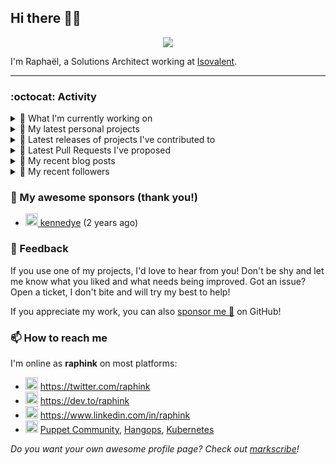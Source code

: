## Hi there 👋🏼


<p align="center">
  <a href="https://github.com/ryo-ma/github-profile-trophy"><img src="https://github-profile-trophy.vercel.app/?username=raphink&theme=darkhub&margin-w=15&margin-h=15&no-frame=true&column=5"/></a>
</p>


I'm Raphaël, a Solutions Architect working at [Isovalent](https://github.com/isovalent).

<hr />


### :octocat: Activity

<details>
<summary>👷 What I'm currently working on</summary>

- [raphink/geneve_1564](https://github.com/raphink/geneve_1564) - LaTeX facsimile of a Bible de Genève, 1564 (3 days ago)
- [cilium/cilium](https://github.com/cilium/cilium) - eBPF-based Networking, Security, and Observability (6 days ago)
- [cilium/cilium-cli](https://github.com/cilium/cilium-cli) - CLI to install, manage &amp; troubleshoot Kubernetes clusters running Cilium (1 week ago)
- [isovalent/grafana-dashboards](https://github.com/isovalent/grafana-dashboards) - Grafana dashboards for Cilium (2 weeks ago)
- [raphink/dotfiles](https://github.com/raphink/dotfiles) -  (1 month ago)
</details>

<details>
<summary>🌱 My latest personal projects</summary>

- [raphink/book-template](https://github.com/raphink/book-template) - book-template
- [raphink/rebel-base](https://github.com/raphink/rebel-base) - rebel-base
- [raphink/localhost-run-proxy](https://github.com/raphink/localhost-run-proxy) - 
- [raphink/dotfiles](https://github.com/raphink/dotfiles) - 
- [raphink/applicationsets-demo](https://github.com/raphink/applicationsets-demo) - 
</details>

<details>
<summary>🔭 Latest releases of projects I've contributed to</summary>

- [cilium/cilium-cli](https://github.com/cilium/cilium-cli) ([v0.12.13](https://github.com/cilium/cilium-cli/releases/tag/v0.12.13), 5 days ago) - CLI to install, manage &amp; troubleshoot Kubernetes clusters running Cilium
- [cilium/cilium](https://github.com/cilium/cilium) ([v1.13.0](https://github.com/cilium/cilium/releases/tag/v1.13.0), 5 days ago) - eBPF-based Networking, Security, and Observability
- [cilium/hubble](https://github.com/cilium/hubble) ([v0.11.2](https://github.com/cilium/hubble/releases/tag/v0.11.2), 5 days ago) - Hubble - Network, Service &amp; Security Observability for Kubernetes using eBPF
- [camptocamp/devops-stack-module-cert-manager](https://github.com/camptocamp/devops-stack-module-cert-manager) ([v1.0.0-alpha.6](https://github.com/camptocamp/devops-stack-module-cert-manager/releases/tag/v1.0.0-alpha.6), 2 weeks ago) - 
- [GameLab-UNIL-EPFL/Lausanne-1830](https://github.com/GameLab-UNIL-EPFL/Lausanne-1830) ([v1.4](https://github.com/GameLab-UNIL-EPFL/Lausanne-1830/releases/tag/v1.4), 3 weeks ago) - Winner of the Swiss Game Award 2022 for Best Serious Game. Open-Source Historically accurate RPG based in 1830s Lausanne.
</details>

<details>
<summary>🔨 Latest Pull Requests I've proposed</summary>

- [Remove / in RKE doc link as it causes redirect bug](https://github.com/cilium/cilium/pull/23728) on [cilium/cilium](https://github.com/cilium/cilium) (6 days ago)
- [Fix RKE doc link](https://github.com/cilium/cilium/pull/23706) on [cilium/cilium](https://github.com/cilium/cilium) (1 week ago)
</details>

<details>
<summary>📜 My recent blog posts</summary>

- [Towards a Modular DevOps Stack](https://dev.to/camptocamp-ops/towards-a-modular-devops-stack-257c) (1 year ago)
- [A 15-year Puppet Journey](https://dev.to/raphink/a-15-year-puppet-journey-4o39) (1 year ago)
- [How to allow dynamic Terraform Provider Configuration](https://dev.to/camptocamp-ops/how-to-allow-dynamic-terraform-provider-configuration-20ik) (2 years ago)
- [March Cloud Native Romandie Meetup](https://dev.to/camptocamp-ops/march-cloud-native-romandie-meetup-o2f) (2 years ago)
- [Immutability &amp; loose coupling: a match made in heaven](https://dev.to/camptocamp-ops/immutability-loose-coupling-a-match-made-in-heaven-37kl) (2 years ago)
</details>

<details>
<summary>👥 My recent followers</summary>

- [<img src="https://avatars.githubusercontent.com/u/113218208?u=4c304cfb06f0ad89dee80bd5e857067702b10bbd&amp;v=4" height="20"/> Weldhappy](https://github.com/Weldhappy)
- [<img src="https://avatars.githubusercontent.com/u/15344596?v=4" height="20"/> ycornamusaz](https://github.com/ycornamusaz)
- [<img src="https://avatars.githubusercontent.com/u/13288092?u=7bb6203c91394b7b302eae7f44009cb19d540eae&amp;v=4" height="20"/> roytmanpiccoli](https://github.com/roytmanpiccoli)
- [<img src="https://avatars.githubusercontent.com/u/80056481?u=ac9d5222e2d203ff514ddf5b8507d78b81b5d548&amp;v=4" height="20"/> quynhlab](https://github.com/quynhlab)
- [<img src="https://avatars.githubusercontent.com/u/46394426?u=df373aacf2f76afc776f474b4c9ce6aef1a13078&amp;v=4" height="20"/> wangxiang4](https://github.com/wangxiang4)
</details>


### 💚 My awesome sponsors (thank you!)

- [<img src="https://avatars.githubusercontent.com/u/1110127?v=4" height="20"/> kennedye](https://github.com/kennedye) (2 years ago)


### 💬 Feedback

If you use one of my projects, I'd love to hear from you!
Don't be shy and let me know what you liked and what needs being improved.
Got an issue? Open a ticket, I don't bite and will try my best to help!

If you appreciate my work, you can also [sponsor me 💚](https://github.com/sponsors/raphink) on GitHub!


### 📫 How to reach me

I'm online as **raphink** on most platforms:

- <img src="https://raw.githubusercontent.com/FortAwesome/Font-Awesome/master/svgs/brands/twitter.svg" width="20" alt="Twitter" /> https://twitter.com/raphink
- <img src="https://raw.githubusercontent.com/FortAwesome/Font-Awesome/master/svgs/brands/dev.svg" width="20" alt="Blog" /> https://dev.to/raphink
- <img src="https://raw.githubusercontent.com/FortAwesome/Font-Awesome/master/svgs/brands/linkedin.svg" width="20" alt="LinkedIn" /> https://www.linkedin.com/in/raphink
- <img src="https://raw.githubusercontent.com/FortAwesome/Font-Awesome/master/svgs/brands/slack.svg" width="20" alt="Slack" /> [Puppet Community](https://slack.puppet.com/), [Hangops](https://signup.hangops.com/), [Kubernetes](https://slack.k8s.io/)

*Do you want your own awesome profile page? Check out [markscribe](https://github.com/muesli/markscribe)!*

